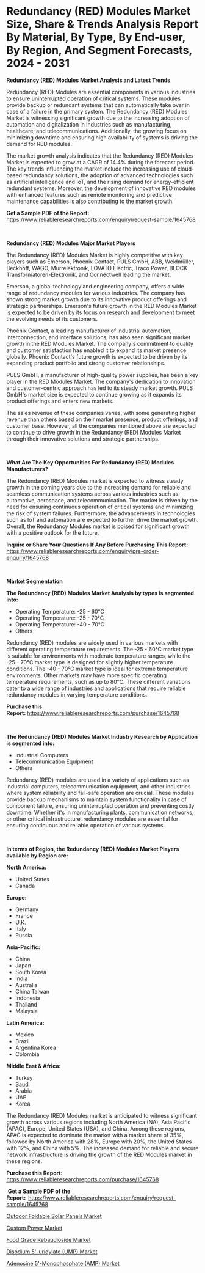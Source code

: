 <p><h1>Redundancy (RED) Modules Market Size, Share & Trends Analysis Report By Material, By Type, By End-user, By Region, And Segment Forecasts, 2024 - 2031</h1></p><p><strong>Redundancy (RED) Modules Market Analysis and Latest Trends</strong></p>
<p><p>Redundancy (RED) Modules are essential components in various industries to ensure uninterrupted operation of critical systems. These modules provide backup or redundant systems that can automatically take over in case of a failure in the primary system. The Redundancy (RED) Modules Market is witnessing significant growth due to the increasing adoption of automation and digitalization in industries such as manufacturing, healthcare, and telecommunications. Additionally, the growing focus on minimizing downtime and ensuring high availability of systems is driving the demand for RED modules.</p><p>The market growth analysis indicates that the Redundancy (RED) Modules Market is expected to grow at a CAGR of 14.4% during the forecast period. The key trends influencing the market include the increasing use of cloud-based redundancy solutions, the adoption of advanced technologies such as artificial intelligence and IoT, and the rising demand for energy-efficient redundant systems. Moreover, the development of innovative RED modules with enhanced features such as remote monitoring and predictive maintenance capabilities is also contributing to the market growth.</p></p>
<p><strong>Get a Sample PDF of the Report:&nbsp;</strong> <a href="https://www.reliableresearchreports.com/enquiry/request-sample/1645768">https://www.reliableresearchreports.com/enquiry/request-sample/1645768</a></p>
<p>&nbsp;</p>
<p><strong>Redundancy (RED) Modules Major Market Players</strong></p>
<p><p>The Redundancy (RED) Modules Market is highly competitive with key players such as Emerson, Phoenix Contact, PULS GmbH, ABB, Weidmüller, Beckhoff, WAGO, Murrelektronik, LOVATO Electric, Traco Power, BLOCK Transformatoren-Elektronik, and Connectwell leading the market.</p><p>Emerson, a global technology and engineering company, offers a wide range of redundancy modules for various industries. The company has shown strong market growth due to its innovative product offerings and strategic partnerships. Emerson's future growth in the RED Modules Market is expected to be driven by its focus on research and development to meet the evolving needs of its customers.</p><p>Phoenix Contact, a leading manufacturer of industrial automation, interconnection, and interface solutions, has also seen significant market growth in the RED Modules Market. The company's commitment to quality and customer satisfaction has enabled it to expand its market presence globally. Phoenix Contact's future growth is expected to be driven by its expanding product portfolio and strong customer relationships.</p><p>PULS GmbH, a manufacturer of high-quality power supplies, has been a key player in the RED Modules Market. The company's dedication to innovation and customer-centric approach has led to its steady market growth. PULS GmbH's market size is expected to continue growing as it expands its product offerings and enters new markets.</p><p>The sales revenue of these companies varies, with some generating higher revenue than others based on their market presence, product offerings, and customer base. However, all the companies mentioned above are expected to continue to drive growth in the Redundancy (RED) Modules Market through their innovative solutions and strategic partnerships.</p></p>
<p>&nbsp;</p>
<p><strong>What Are The Key Opportunities For Redundancy (RED) Modules Manufacturers?</strong></p>
<p><p>The Redundancy (RED) Modules market is expected to witness steady growth in the coming years due to the increasing demand for reliable and seamless communication systems across various industries such as automotive, aerospace, and telecommunication. The market is driven by the need for ensuring continuous operation of critical systems and minimizing the risk of system failures. Furthermore, the advancements in technologies such as IoT and automation are expected to further drive the market growth. Overall, the Redundancy Modules market is poised for significant growth with a positive outlook for the future.</p></p>
<p><strong>Inquire or Share Your Questions If Any Before Purchasing This Report:</strong> <a href="https://www.reliableresearchreports.com/enquiry/pre-order-enquiry/1645768">https://www.reliableresearchreports.com/enquiry/pre-order-enquiry/1645768</a></p>
<p>&nbsp;</p>
<p><strong>Market Segmentation</strong></p>
<p><strong>The Redundancy (RED) Modules Market Analysis by types is segmented into:</strong></p>
<p><ul><li>Operating Temperature: -25 - 60℃</li><li>Operating Temperature: -25 - 70℃</li><li>Operating Temperature: -40 - 70℃</li><li>Others</li></ul></p>
<p><p>Redundancy (RED) modules are widely used in various markets with different operating temperature requirements. The -25 - 60℃ market type is suitable for environments with moderate temperature ranges, while the -25 - 70℃ market type is designed for slightly higher temperature conditions. The -40 - 70℃ market type is ideal for extreme temperature environments. Other markets may have more specific operating temperature requirements, such as up to 80℃. These different variations cater to a wide range of industries and applications that require reliable redundancy modules in varying temperature conditions.</p></p>
<p><strong>Purchase this Report:&nbsp;</strong><a href="https://www.reliableresearchreports.com/purchase/1645768">https://www.reliableresearchreports.com/purchase/1645768</a></p>
<p>&nbsp;</p>
<p><strong>The Redundancy (RED) Modules Market Industry Research by Application is segmented into:</strong></p>
<p><ul><li>Industrial Computers</li><li>Telecommunication Equipment</li><li>Others</li></ul></p>
<p><p>Redundancy (RED) modules are used in a variety of applications such as industrial computers, telecommunication equipment, and other industries where system reliability and fail-safe operation are crucial. These modules provide backup mechanisms to maintain system functionality in case of component failure, ensuring uninterrupted operation and preventing costly downtime. Whether it's in manufacturing plants, communication networks, or other critical infrastructure, redundancy modules are essential for ensuring continuous and reliable operation of various systems.</p></p>
<p>&nbsp;</p>
<p><strong>In terms of Region, the Redundancy (RED) Modules Market Players available by Region are:</strong></p>
<p>
    <p> <strong> North America: </strong>
        <ul>
            <li>United States</li>
            <li>Canada</li>
        </ul>
        </p> 
    <p> <strong> Europe: </strong>
        <ul>
            <li>Germany</li>
            <li>France</li>
            <li>U.K.</li>
            <li>Italy</li>
            <li>Russia</li>
        </ul>
        </p> 
    <p> <strong> Asia-Pacific: </strong>
        <ul>
            <li>China</li>
            <li>Japan</li>
            <li>South Korea</li>
            <li>India</li>
            <li>Australia</li>
            <li>China Taiwan</li>
            <li>Indonesia</li>
            <li>Thailand</li>
            <li>Malaysia</li>
        </ul>
        </p> 
    <p> <strong> Latin America: </strong>
        <ul>
            <li>Mexico</li>
            <li>Brazil</li>
            <li>Argentina Korea</li>
            <li>Colombia</li>
        </ul>
        </p> 
    <p> <strong> Middle East & Africa: </strong>
        <ul>
            <li>Turkey</li>
            <li>Saudi</li>
            <li>Arabia</li>
            <li>UAE</li>
            <li>Korea</li>
        </ul>
    </p>
    </p>
<p><p>The Redundancy (RED) Modules market is anticipated to witness significant growth across various regions including North America (NA), Asia Pacific (APAC), Europe, United States (USA), and China. Among these regions, APAC is expected to dominate the market with a market share of 35%, followed by North America with 28%, Europe with 20%, the United States with 12%, and China with 5%. The increased demand for reliable and secure network infrastructure is driving the growth of the RED Modules market in these regions.</p></p>
<p><strong>Purchase this Report: </strong><a href="https://www.reliableresearchreports.com/purchase/1645768">https://www.reliableresearchreports.com/purchase/1645768</a></p>
<p>&nbsp;<strong>Get a Sample PDF of the Report:&nbsp;&nbsp;</strong><a href="https://www.reliableresearchreports.com/enquiry/request-sample/1645768">https://www.reliableresearchreports.com/enquiry/request-sample/1645768</a></p>
<p><strong></strong></p>
<p><p><a href="https://butternut-bug-553.notion.site/Outdoor-Foldable-Solar-Panels-Market-Size-Growth-Outlook-from-2024-to-2031-projecting-at-Market-s--8f1dab019087483ca178e0e464d55226">Outdoor Foldable Solar Panels Market</a></p><p><a href="https://view.publitas.com/reportprime-1/global-custom-power-market-size-and-market-trends-insights-and-projections-from-2024-to-2031/">Custom Power Market</a></p><p><a href="https://invited-way-688.notion.site/Food-Grade-Rebaudioside-Market-Offer-Valuable-Insights-into-Market-Size-Market-Share-Market-Trends-2fbaf697644642c7a2b1cc1852a4be35">Food Grade Rebaudioside Market</a></p><p><a href="https://github.com/juniordelafrance/Market-Research-Report-List-2/blob/main/disodium-5-uridylate-ump-market.md">Disodium 5'-uridylate (UMP) Market</a></p><p><a href="https://github.com/jaidynmorantestelletmjzya/Market-Research-Report-List-1/blob/main/adenosine-5-monophosphate-amp-market.md">Adenosine 5'-Monophosphate (AMP) Market</a></p></p>